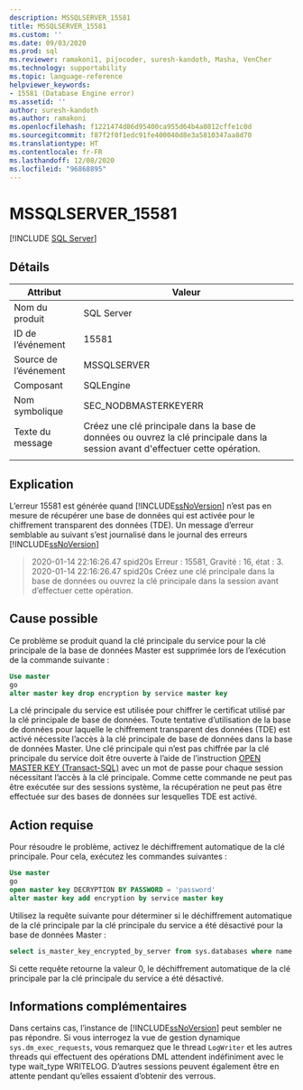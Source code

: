 ```yaml
---
description: MSSQLSERVER_15581
title: MSSQLSERVER_15581
ms.custom: ''
ms.date: 09/03/2020
ms.prod: sql
ms.reviewer: ramakoni1, pijocoder, suresh-kandoth, Masha, VenCher
ms.technology: supportability
ms.topic: language-reference
helpviewer_keywords:
- 15581 (Database Engine error)
ms.assetid: ''
author: suresh-kandoth
ms.author: ramakoni
ms.openlocfilehash: f1221474d86d95400ca955d64b4a0812cffe1c0d
ms.sourcegitcommit: f87f2f0f1edc91fe400040d8e3a5810347aa8d70
ms.translationtype: HT
ms.contentlocale: fr-FR
ms.lasthandoff: 12/08/2020
ms.locfileid: "96868895"
---
```

# <a name="mssqlserver_15581"></a>MSSQLSERVER_15581
 [!INCLUDE [SQL Server](../../includes/applies-to-version/sqlserver.md)]

## <a name="details"></a>Détails

|Attribut|Valeur|
|---|---|
|Nom du produit|SQL Server|
|ID de l’événement|15581|
|Source de l’événement|MSSQLSERVER|
|Composant|SQLEngine|
|Nom symbolique|SEC_NODBMASTERKEYERR|
|Texte du message|Créez une clé principale dans la base de données ou ouvrez la clé principale dans la session avant d'effectuer cette opération.|
||

## <a name="explanation"></a>Explication

L’erreur 15581 est générée quand [!INCLUDE[ssNoVersion](../../includes/ssnoversion-md.md)] n’est pas en mesure de récupérer une base de données qui est activée pour le chiffrement transparent des données (TDE). Un message d’erreur semblable au suivant s’est journalisé dans le journal des erreurs [!INCLUDE[ssNoVersion](../../includes/ssnoversion-md.md)]

> 2020-01-14 22:16:26.47 spid20s Erreur : 15581, Gravité : 16, état : 3.  
2020-01-14 22:16:26.47 spid20s Créez une clé principale dans la base de données ou ouvrez la clé principale dans la session avant d’effectuer cette opération.

## <a name="possible-cause"></a>Cause possible

Ce problème se produit quand la clé principale du service pour la clé principale de la base de données Master est supprimée lors de l’exécution de la commande suivante :

```sql
Use master
go
alter master key drop encryption by service master key
```

La clé principale du service est utilisée pour chiffrer le certificat utilisé par la clé principale de base de données. Toute tentative d’utilisation de la base de données pour laquelle le chiffrement transparent des données (TDE) est activé nécessite l’accès à la clé principale de base de données dans la base de données Master. Une clé principale qui n’est pas chiffrée par la clé principale du service doit être ouverte à l’aide de l’instruction [OPEN MASTER KEY (Transact-SQL)](/sql/t-sql/statements/open-master-key-transact-sql) avec un mot de passe pour chaque session nécessitant l’accès à la clé principale. Comme cette commande ne peut pas être exécutée sur des sessions système, la récupération ne peut pas être effectuée sur des bases de données sur lesquelles TDE est activé.

## <a name="user-action"></a>Action requise

Pour résoudre le problème, activez le déchiffrement automatique de la clé principale. Pour cela, exécutez les commandes suivantes :

```sql
Use master
go
open master key DECRYPTION BY PASSWORD = 'password'
alter master key add encryption by service master key
```

Utilisez la requête suivante pour déterminer si le déchiffrement automatique de la clé principale par la clé principale du service a été désactivé pour la base de données Master :

```sql
select is_master_key_encrypted_by_server from sys.databases where name = 'master'
```

Si cette requête retourne la valeur 0, le déchiffrement automatique de la clé principale par la clé principale du service a été désactivé.

## <a name="more-information"></a>Informations complémentaires

Dans certains cas, l’instance de [!INCLUDE[ssNoVersion](../../includes/ssnoversion-md.md)] peut sembler ne pas répondre. Si vous interrogez la vue de gestion dynamique `sys.dm_exec_requests`, vous remarquez que le thread `LogWriter` et les autres threads qui effectuent des opérations DML attendent indéfiniment avec le type wait_type WRITELOG. D’autres sessions peuvent également être en attente pendant qu’elles essaient d’obtenir des verrous.
